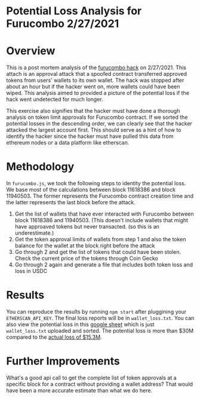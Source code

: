 # Potential Loss Analysis for Furucombo 2/27/2021

# Overview

This is a post mortem analysis of the [furucombo hack](https://cointelegraph.com/news/transaction-batching-protocol-furucombo-suffers-14-million-evil-contract-hack) on 2/27/2021. This attach is an approval attack that a spoofed contract
transferred approved tokens from users' wallets to its own wallet. The hack was stopped after about an hour but if the hacker went 
on, more wallets could have been wiped. This analysis aimed to provided a picture of the potential loss if the hack went undetected for
much longer. 

This exercise also signifies that the hacker must have done a thorough analysis on token limit approvals for Furucombo contract.
If we sorted the potential losses in the descending order, we can clearly see that the hacker attacked the largest account first. 
This should serve as a hint of how to identify the hacker since the hacker must have pulled this data from ethereum nodes or 
a data platform like etherscan.   

# Methodology
In `furucombo.js`, we took the following steps to identity the potential loss. We base most of the calculations between block 11618386 
and block 11940503. The former represents the Furucombo contract creation time and the latter represents the last block before the attack. 

 1. Get the list of wallets that have ever interacted with Furucombo between block 11618386 and 11940503. (This doesn't include wallets that might have approaved tokens but never transacted. (so this is an underestimate.)
 2. Get the token approval limits of  wallets from step 1 and also the token balance for the wallet at the block right before the attack 
 3. Go through 2 and get the list of tokens that could have been stolen. Check the current price of the tokens through Coin Gecko 
 4. Go through 2 again and generate a file that includes both token loss and loss in USDC

# Results
 You can reproduce the results by running `npm start` after pluggining your `ETHERSCAN_API_KEY`. The final loss reports will be in `wallet_loss.txt`. 
 You can also view the potential loss in this [google sheet](https://docs.google.com/spreadsheets/d/1LVNk2FN7RJcETChBVtjQE3niIAidWfyAbcQtnHgFpsU/edit#gid=246947807) which is just `wallet_loss.txt` uploaded and sorted. The potential loss is more than $30M compared to the [actual loss of $15.3M](https://docs.google.com/spreadsheets/d/1LVNk2FN7RJcETChBVtjQE3niIAidWfyAbcQtnHgFpsU/edit#gid=2074661653). 

# Further Improvements
 What's a good api call to get the complete list of token approvals at a specific block for a contract without providing a wallet address? That would have been a  more accurate estimate than what we do here. 
 
